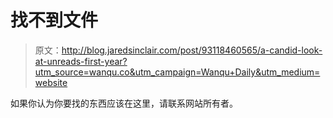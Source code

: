 # 找不到文件

> 原文：<http://blog.jaredsinclair.com/post/93118460565/a-candid-look-at-unreads-first-year?utm_source=wanqu.co&utm_campaign=Wanqu+Daily&utm_medium=website>

如果你认为你要找的东西应该在这里，请联系网站所有者。